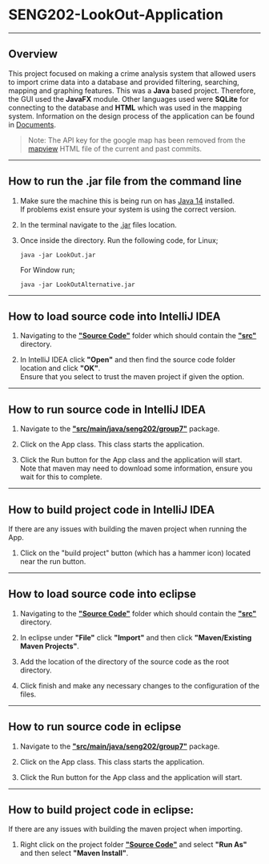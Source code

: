 # **SENG202**-LookOut-Application

---

## **Overview**

This project focused on making a crime analysis system that allowed users to import crime data into a database and provided filtering, searching, mapping and graphing features. This was a **Java** based project. Therefore, the GUI used the **JavaFX** module. Other languages used were **SQLite** for connecting to the database and **HTML** which was used in the mapping system. Information on the design process of the application can be found in [Documents](./Documents).

> Note: The API key for the google map has been removed from the [mapview](./Source%Code/src/main/resources/networking/mapView.html) HTML file of the current and past commits.

---

## How to run the .jar file from the command line

1.
    Make sure the machine this is being run on has [Java 14][javaWebsite] installed.  
    If problems exist ensure your system is using the correct version.

2.
    In the terminal navigate to the [.jar](LookOut.jar) files location.

3.
    Once inside the directory. Run the following code, for Linux;

    ```Console
    java -jar LookOut.jar
    ```

    For Window run;

    ```Console
    java -jar LookOutAlternative.jar
    ```

---

## How to load source code into IntelliJ IDEA


1.
    Navigating to the **["Source Code"](Source&#32;Code/)** folder which should contain the **["src"](Source&#32;Code/src/)** directory.

2.
    In IntelliJ IDEA click **"Open"** and then find the source code folder location and click **"OK"**.  
    Ensure that you select to trust the maven project if given the option.

---

## How to run source code in IntelliJ IDEA

1.
    Navigate to the **["src/main/java/seng202/group7"](Source&#32;Code/src/main/java/seng202/group7/)** package.

2.
    Click on the App class. This class starts the application.

3.
    Click the Run button for the App class and the application will start.  
    Note that maven may need to download some information, ensure you wait for this to complete.

---

## How to build project code in IntelliJ IDEA

If there are any issues with building the maven project when running the App.

1.
    Click on the "build project" button (which has a hammer icon) located near the run button.

---

## How to load source code into eclipse

1.
    Navigating to the **["Source Code"](Source&#32;Code/)** folder which should contain the **["src"](Source&#32;Code/src/)** directory.

2.
    In eclipse under **"File"** click **"Import"** and then click **"Maven/Existing Maven Projects"**.

3.
    Add the location of the directory of the source code as the root directory.

4.
    Click finish and make any necessary changes to the configuration of the files.

---

## How to run source code in eclipse

1.
    Navigate to the **["src/main/java/seng202/group7"](Source&#32;Code/src/main/java/seng202/group7/)** package.

2.
    Click on the App class. This class starts the application.

3.
    Click the Run button for the App class and the application will start.

---

## How to build project code in eclipse:

If there are any issues with building the maven project when importing.

1.
    Right click on the project folder **["Source Code"](Source&#32;Code/)** and select **"Run As"** and then select **"Maven Install"**.

[javaWebsite]: https://www.oracle.com/java/technologies/javase/jdk14-archive-downloads.html "Java-14 Archive Download"
